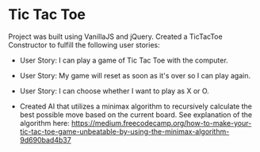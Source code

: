 # Tic Tac Toe

Project was built using VanillaJS and jQuery. Created a TicTacToe Constructor to fulfill the following user stories:

* User Story: I can play a game of Tic Tac Toe with the computer.

* User Story: My game will reset as soon as it's over so I can play again.

* User Story: I can choose whether I want to play as X or O.

* Created AI that utilizes a minimax algorithm to recursively calculate the best possible move based on the current board. See explanation of the algorithm here: https://medium.freecodecamp.org/how-to-make-your-tic-tac-toe-game-unbeatable-by-using-the-minimax-algorithm-9d690bad4b37
